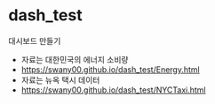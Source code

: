 # dash_test

대시보드 만들기
- 자료는 대한민국의 에너지 소비량
- <https://swany00.github.io/dash_test/Energy.html>
- 자료는 뉴옥 택시 데이터
- <https://swany00.github.io/dash_test/NYCTaxi.html>
